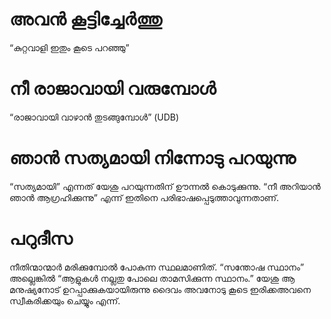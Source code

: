 # അവൻ കൂട്ടിച്ചേർത്തു
“കുറ്റവാളി ഇതും കൂടെ പറഞ്ഞു”
# നീ രാജാവായി വരുമ്പോൾ
“രാജാവായി വാഴാൻ തുടങ്ങുമ്പോൾ” (UDB)
# ഞാൻ സത്യമായി നിന്നോടു പറയുന്നു
“സത്യമായി” എന്നത് യേശു പറയുന്നതിന് ഊന്നൽ കൊടുക്കുന്നു. “നീ അറിയാൻ ഞാൻ ആഗ്രഹിക്കുന്നു” എന്ന് ഇതിനെ പരിഭാഷപ്പെടുത്താവുന്നതാണ്.
# പറുദീസ
നീതിന്മാന്മാർ മരിക്കുമ്പോൽ പോകുന്ന സ്ഥലമാണിത്. “സന്തോഷ സ്ഥാനം” അല്ലെങ്കിൽ “ആളുകൾ നല്ലതു പോലെ താമസിക്കുന്ന സ്ഥാനം.” യേശു ആ മനുഷ്യനോട് ഉറപ്പാക്കുകയായിരുന്നു ദൈവം അവനോടു കൂടെ ഇരിക്കഅവനെ സ്വീകരിക്കയും ചെയ്യും എന്ന്. 
